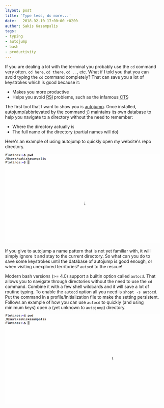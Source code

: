 ```yaml
---
layout: post
title: 'Type less, do more...'
date:   2018-02-10 17:00:00 +0200
author: Sakis Kasampalis
tags:
- typing
- autojump
- bash
- productivity
---
```


If you are dealing a lot with the terminal you probably use the `cd` command very often. `cd here`, `cd there`, `cd ..`, etc. What if I told you that you can avoid typing the `cd` command completely? That can save you a lot of keystrokes which is good because it:
* Makes you more productive
* Helps you avoid <abbr title="Repetitive Strain Injury">RSI</abbr> problems, such as the infamous <abbr title="Carpal Tunnel Syndrome">CTS</abbr>

The first tool that I want to show you is [autojump](https://github.com/wting/autojump). Once installed, autojump(abbrievated by the command `j`) maintains its own database to help you navigate to a directory without the need to remember:
* Where the directory actually is
* The full name of the directory (partial names will do)

Here's an example of using autojump to quickly open my website's repo directory.

![autojump example](/assets/autojump.gif) 

If you give to autojump a name pattern that is not yet familiar with, it will simply ignore it and stay to the current directory. So what can you do to save some keystrokes until the database of autojump is good enough, or when visiting unexplored territories? `autocd` to the rescue!

Modern bash versions (>= 4.0) support a builtin option called `autocd`. That allows you to navigate through directories without the need to use the `cd` command. Combine it with a few shell wildcards and it will save a lot of routine typing. To enable the `autocd` option all you need is `shopt -s autocd`. Put the command in a profile/initialization file to make the setting persistent. Follows an example of how you can use `autocd` to quickly (and using minimum keys) open a (yet unknown to `autojump`) directory.

![autocd example](/assets/autocd.gif)